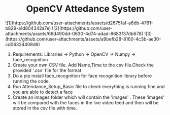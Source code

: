 <h1 align="center">OpenCV Attedance System</h1>
![1](https://github.com/user-attachments/assets/d26751af-a6db-4781-b829-a1d804342a7e)
![2](https://github.com/user-attachments/assets/69d490dd-0630-4d74-adad-8683f37db678)
![3](https://github.com/user-attachments/assets/a9befb28-8160-4c3b-ae30-cd06324408d6)

1. Requirements: Libraries
   -> Python
   -> OpenCV
   -> Numpy
   -> face_recognition 
2. Create your own CSV file. Add Name,Time to the csv file.Check the provided '.csv' file for the format
3. Do a pip install face_recognition for face recognition library before running the code.
4. Run Attendance_Setup_Basic file to check everything is running fine and you are able to detect a face
5. Create an images folder which will contain the 'images' . These 'images' will be compared with the faces in the live video feed and then will be stored in the csv file with time.
